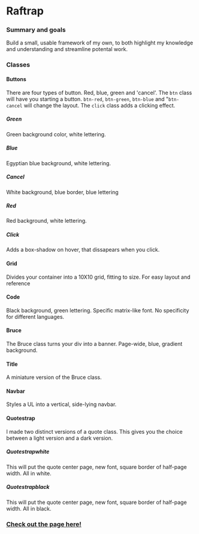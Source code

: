 # Raftrap

### Summary and goals
Build a small, usable framework of my own, to both highlight my knowledge and understanding and streamline potental work.

### Classes
#### Buttons
There are four types of button. Red, blue, green and 'cancel'. The ```btn``` class will have you starting a button. ```btn-red```, ```btn-green```, ```btn-blue``` and "```btn-cancel``` will change the layout. The ```click``` class adds a clicking effect.

##### Green
Green background color, white lettering.

##### Blue
Egyptian blue background, white lettering.

##### Cancel
White background, blue border, blue lettering

##### Red
Red background, white lettering.

##### Click
Adds a box-shadow on hover, that dissapears when you click.

#### Grid
Divides your container into a 10X10 grid, fitting to size. For easy layout and reference

#### Code
Black background, green lettering. Specific matrix-like font. No specificity for different languages.

#### Bruce
The Bruce class turns your div into a banner. Page-wide, blue, gradient background. 

#### Title
A miniature version of the Bruce class.

#### Navbar
Styles a UL into a vertical, side-lying navbar.

#### Quotestrap
I made two distinct versions of a quote class. This gives you the choice between a light version and a dark version.

##### Quotestrapwhite
This will put the quote center page, new font, square border of half-page width. All in white.

##### Quotestrapblack
This will put the quote center page, new font, square border of half-page width. All in black.

### [Check out the page here!](https://rafswiggers.github.io/Raftrap/index.html)